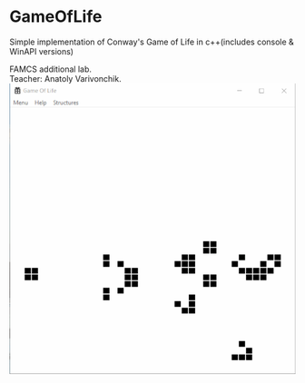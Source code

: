 # GameOfLife
Simple implementation of Conway's Game of Life in c++(includes console & WinAPI versions)

FAMCS additional lab.  
Teacher: Anatoly Varivonchik.
![alt text](Footage.gif)
